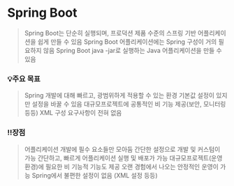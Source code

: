 # Spring Boot
> Spring Boot는 단순히 실행되며, 프로덕션 제품 수준의 스프링 기반 어플리케이션을 쉽게 만들 수 있음
> Spring Boot 어플리케이션에는 Spring 구성이 거의 필요하지 않음
> Spring Boot java -jar로 실행하는 Java 어플리케이션을 만들 수 있음

### 💡주요 목표
> Spring 개발에 대해 빠르고, 광범위하게 적용할 수 있는 환경
> 기본값 설정이 있지만 설정을 바꿀 수 있음
> 대규모프로젝트에 공통적인 비 기능 제공(보안, 모니터링 등등)
> XML 구성 요구사항이 전혀 없음

### ‼️장점
> 어플리케이션 개발에 필수 요소들만 모아둠
> 간단한 설정으로 개발 및 커스텀이 가능
> 간단하고, 빠르게 어플리케이션 실행 및 배포가 가능
> 대규모프로젝트(운영환경)에 필요한 비 기능적 기능도 제공
> 오랜 경험에서 나오는 안정적인 운영이 가능
> Spring에서 불편한 설정이 없음 (XML 설정 등등)
